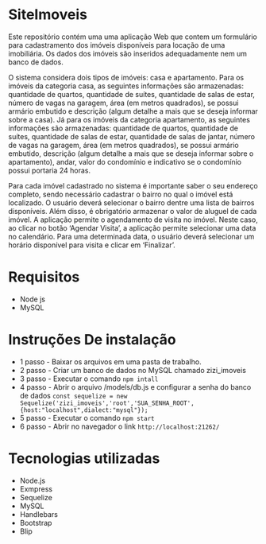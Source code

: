 # SiteImoveis

Este repositório contém uma uma aplicação Web que contem um formulário para cadastramento dos imóveis disponíveis para locação de uma imobiliária. Os dados dos imóveis são inseridos adequadamente nem um banco de dados.

O sistema considera dois tipos de imóveis: casa e apartamento. Para os imóveis da categoria casa, as seguintes informações são armazenadas: quantidade de quartos, quantidade de suítes, quantidade de salas de estar, número de vagas na garagem, área (em metros quadrados), se possui armário embutido e descrição (algum detalhe a mais que se deseja informar sobre a casa). Já para os imóveis da categoria apartamento, as seguintes informações são armazenadas: quantidade de quartos, quantidade de suítes, quantidade de salas de estar, quantidade de salas de jantar, número de vagas na garagem, área (em metros quadrados), se possui armário embutido, descrição (algum detalhe a mais que se deseja informar sobre o apartamento), andar, valor do condomínio e indicativo se o condomínio possui portaria 24 horas.

Para cada imóvel cadastrado no sistema é importante saber o seu endereço completo, sendo necessário cadastrar o bairro no qual o imóvel está localizado. O usuário deverá selecionar o bairro dentre uma lista de bairros disponíveis. Além disso, é obrigatório armazenar o valor de aluguel de cada imóvel. A aplicação permite o agendamento de visita no imóvel. Neste caso, ao clicar no botão ‘Agendar Visita’, a aplicação permite selecionar uma data no calendário. Para uma determinada data, o usuário deverá selecionar um horário disponível para visita e clicar em ‘Finalizar’.

# Requisitos

* Node js
* MySQL

# Instruções De instalação

* 1 passo - Baixar os arquivos em uma pasta de trabalho.
* 2 passo - Criar um banco de dados no MySQL chamado zizi_imoveis
* 3 passo - Executar o comando `npm intall`
* 4 passo - Abrir o arquivo /models/db.js e configurar a senha do banco de dados
`const sequelize = new Sequelize('zizi_imoveis','root','SUA_SENHA_ROOT', {host:"localhost",dialect:"mysql"});`
* 5 passo - Executar o comando `npm start`
* 6 passo - Abrir no navegador o link `http://localhost:21262/`

# Tecnologias utilizadas

* Node.js
* Exmpress
* Sequelize
* MySQL
* Handlebars
* Bootstrap
* Blip
